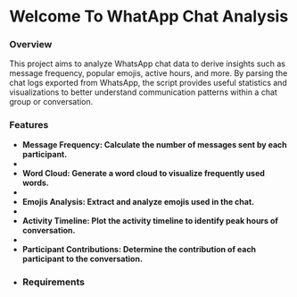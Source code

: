 <h1>Welcome To WhatApp Chat Analysis</h1>
<h3>Overview</h3>
<p>This project aims to analyze WhatsApp chat data to derive insights such as message frequency, popular emojis, active hours, and more. By parsing the chat logs exported from WhatsApp, the script provides useful statistics and visualizations to better understand communication patterns within a chat group or conversation.<p>
<h3>Features</h3>
<ul>
<li><strong>Message Frequency<strong>: Calculate the number of messages sent by each participant.<li>
<li><strong>Word Cloud<strong>: Generate a word cloud to visualize frequently used words.<li>
<li><strong>Emojis Analysis<strong>: Extract and analyze emojis used in the chat.<li>
<li><strong>Activity Timeline<strong>: Plot the activity timeline to identify peak hours of conversation.<li>
<li><strong>Participant Contributions<strong>: Determine the contribution of each participant to the conversation.<li>
<h3>Requirements<h3>
